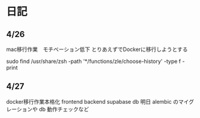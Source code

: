 # 日記
## 4/26
mac移行作業　モチベーション低下
とりあえずでDockerに移行しようとする

sudo find /usr/share/zsh -path '*/functions/zle/choose-history' -type f -print

## 4/27
docker移行作業本格化
frontend backend
supabase db
明日 alembic のマイグレーションや db 動作チェックなど